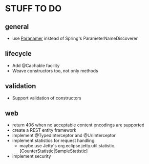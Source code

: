 STUFF TO DO
===========

general
---

* use [Paranamer](https://github.com/paul-hammant/paranamer) instead of Spring's ParameterNameDiscoverer

lifecycle
---

* Add @Cachable facility
* Weave constructors too, not only methods

validation
---

* Support validation of constructors

web
---

* return 406 when no acceptable content encodings are supported
* create a REST entity framework
* implement @TypedInterceptor and @UriInterceptor
* implement statistics for request handling
    * maybe use Jetty's org.eclipse.jetty.util.statistic.[CounterStatistic|SampleStatistic]
* implement security
